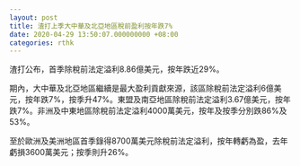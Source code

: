 ```yaml
---
layout: post
title: 渣打上季大中華及北亞地區稅前盈利按年跌7%
date: 2020-04-29 13:50:07.000000000 +08:00
categories: rthk
---
```


渣打公布，首季除稅前法定溢利8.86億美元，按年跌近29%。

期內，大中華及北亞地區繼續是最大盈利貢獻來源，該區除稅前法定溢利6億美元，按年跌7%，按季升47%。東盟及南亞地區除稅前法定溢利3.67億美元，按年跌7%。非洲及中東地區除稅前法定溢利4000萬美元，按年及按季分別跌86%及53%。

至於歐洲及美洲地區首季錄得8700萬美元除稅前法定溢利，按年轉虧為盈，去年虧損3600萬美元；按季則升26%。
